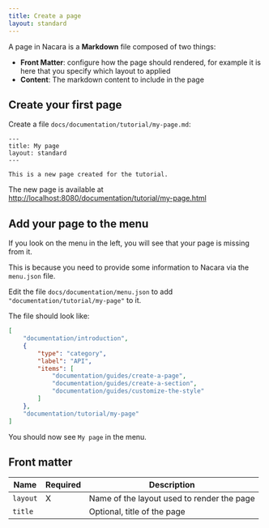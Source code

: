 ```yaml
---
title: Create a page
layout: standard
---
```


A page in Nacara is a **Markdown** file composed of two things:

- **Front Matter**: configure how the page should rendered, for example it is here that you specify which layout to applied
- **Content**: The markdown content to include in the page

## Create your first page

Create a file `docs/documentation/tutorial/my-page.md`:

```
---
title: My page
layout: standard
---

This is a new page created for the tutorial.
```

The new page is available at [http://localhost:8080/documentation/tutorial/my-page.html](http://localhost:8080//documentation/tutorial/my-page.html)

## Add your page to the menu

If you look on the menu in the left, you will see that your page is missing from it.

This is because you need to provide some information to Nacara via the `menu.json` file.

Edit the file `docs/documentation/menu.json` to add `"documentation/tutorial/my-page"` to it.

The file should look like:

```json
[
    "documentation/introduction",
    {
        "type": "category",
        "label": "API",
        "items": [
            "documentation/guides/create-a-page",
            "documentation/guides/create-a-section",
            "documentation/guides/customize-the-style"
        ]
    },
    "documentation/tutorial/my-page"
]
```

You should now see `My page` in the menu.

## Front matter

<table class="table is-narrow is-bordered">
    <thead>
        <tr>
            <th class="has-text-centered">Name</th>
            <th class="has-text-centered">Required</th>
            <th class="has-text-centered">Description</th>
        </tr>
    </thead>
    <tbody>
        <tr>
            <td class="has-text-centered" style="vertical-align: middle">
                <code>layout</code>
            </td>
            <td class="has-text-centered" style="vertical-align: middle">
                X
            </td>
            <td>Name of the layout used to render the page</td>
        </tr>
        <tr>
            <td class="has-text-centered" style="vertical-align: middle">
                <code>title</code>
            </td>
            <td class="has-text-centered" style="vertical-align: middle">
            </td>
            <td>Optional, title of the page</td>
        </tr>
    </tbody>
</table>
